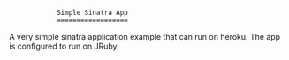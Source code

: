 				Simple Sinatra App
				==================

A very simple sinatra application example that can run on heroku. The
app is configured to run on JRuby.
